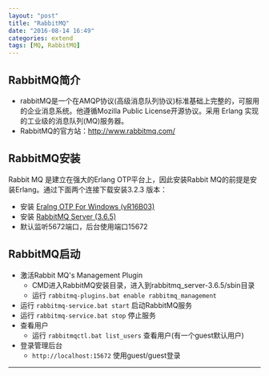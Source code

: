 ```yaml
---
layout: "post"
title: "RabbitMQ"
date: "2016-08-14 16:49"
categories: extend
tags: [MQ, RabbitMQ]
---
```


## RabbitMQ简介

- rabbitMQ是一个在AMQP协议(高级消息队列协议)标准基础上完整的，可服用的企业消息系统。他遵循Mozilla Public License开源协议。采用 Erlang 实现的工业级的消息队列(MQ)服务器。
- RabbitMQ的官方站：http://www.rabbitmq.com/

## RabbitMQ安装

Rabbit MQ 是建立在强大的Erlang OTP平台上，因此安装Rabbit MQ的前提是安装Erlang。通过下面两个连接下载安装3.2.3 版本：

- 安装 [Eralng OTP For Windows (vR16B03)](http://www.erlang.org/download/otp_win32_R16B03.exe)
- 安装 [RabbitMQ Server (3.6.5)](https://www.rabbitmq.com/releases/rabbitmq-server/v3.6.5/rabbitmq-server-3.6.5.exe)
- 默认监听5672端口，后台使用端口15672

## RabbitMQ启动

- 激活Rabbit MQ's Management Plugin
  - CMD进入RabbitMQ安装目录，进入到rabbitmq_server-3.6.5/sbin目录
  - 运行 `rabbitmq-plugins.bat enable rabbitmq_management`
- 运行 `rabbitmq-service.bat start` 启动RabbitMQ服务
- 运行 `rabbitmq-service.bat stop` 停止服务
- 查看用户
  - 运行 `rabbitmqctl.bat list_users` 查看用户(有一个guest默认用户)
- 登录管理后台
  - `http://localhost:15672` 使用guest/guest登录















----
